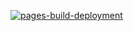 [![pages-build-deployment](https://github.com/pagyP/pagyp.github.io/actions/workflows/pages/pages-build-deployment/badge.svg)](https://github.com/pagyP/pagyp.github.io/actions/workflows/pages/pages-build-deployment)
